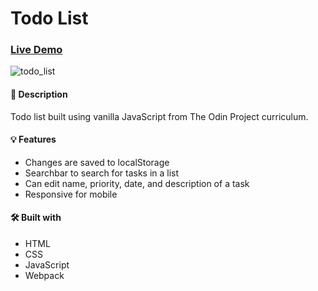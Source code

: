 # Todo List

### [Live Demo](https://sultanbadri.github.io/todo-list/)

![todo_list](https://user-images.githubusercontent.com/46205282/104662881-97f2b380-5680-11eb-8a63-82eeb18486ae.gif)

#### 📝 Description
Todo list built using vanilla JavaScript from The Odin Project curriculum.

#### 💡 Features
* Changes are saved to localStorage
* Searchbar to search for tasks in a list
* Can edit name, priority, date, and description of a task
* Responsive for mobile

#### 🛠️ Built with 
 * HTML
 * CSS
 * JavaScript
 * Webpack
 
